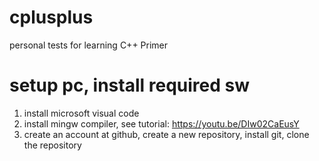 # cplusplus
personal tests for learning C++ Primer

# setup pc, install required sw
1. install microsoft visual code
2. install mingw compiler, see tutorial: https://youtu.be/DIw02CaEusY
3. create an account at github, create a new repository, install git, clone the repository

